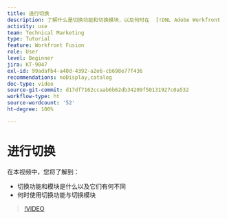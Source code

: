 ```yaml
---
title: 进行切换
description: 了解什么是切换功能和切换模块，以及何时在  [!DNL Adobe Workfront Fusion] 中使用切换功能与切换模块。
activity: use
team: Technical Marketing
type: Tutorial
feature: Workfront Fusion
role: User
level: Beginner
jira: KT-9047
exl-id: 99adafb4-a40d-4392-a2e6-cb698e77f436
recommendations: noDisplay,catalog
doc-type: video
source-git-commit: d17df7162ccaab6b62db34209f50131927c0a532
workflow-type: ht
source-wordcount: '52'
ht-degree: 100%

---
```


# 进行切换

在本视频中，您将了解到：

* 切换功能和模块是什么以及它们有何不同
* 何时使用切换功能与切换模块

>[!VIDEO](https://video.tv.adobe.com/v/3417441/?quality=12&learn=on&enablevpops&captions=chi_hans)
